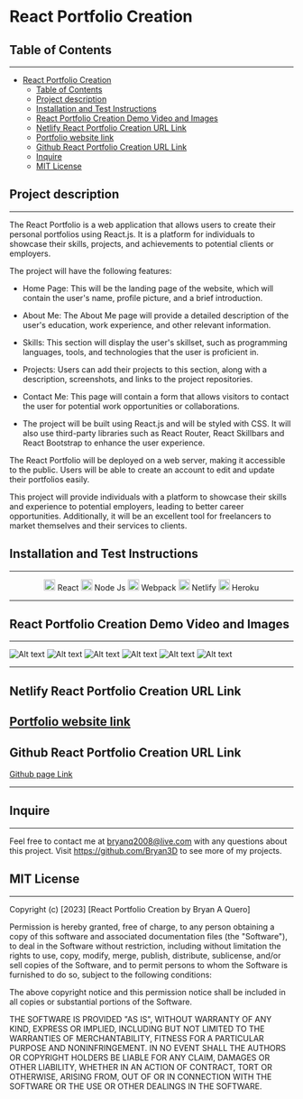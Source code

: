 # React Portfolio Creation

## Table of Contents

---

- [React Portfolio Creation](#react-portfolio-creation)
  - [Table of Contents](#table-of-contents)
  - [Project description](#project-description)
  - [Installation and Test Instructions](#installation-and-test-instructions)
  - [React Portfolio Creation Demo Video and Images](#react-portfolio-creation-demo-video-and-images)
  - [Netlify React Portfolio Creation URL Link](#netlify-react-portfolio-creation-url-link)
  - [Portfolio website link](#portfolio-website-link)
  - [Github React Portfolio Creation URL Link](#github-react-portfolio-creation-url-link)
  - [Inquire](#inquire)
  - [MIT License](#mit-license)

## Project description
---
<p>
The React Portfolio is a web application that allows users to create their personal portfolios using React.js. It is a platform for individuals to showcase their skills, projects, and achievements to potential clients or employers.

The project will have the following features:

- Home Page: This will be the landing page of the website, which will contain the user's name, profile picture, and a brief introduction.

- About Me: The About Me page will provide a detailed description of the user's education, work experience, and other relevant information.

- Skills: This section will display the user's skillset, such as programming languages, tools, and technologies that the user is proficient in.

- Projects: Users can add their projects to this section, along with a description, screenshots, and links to the project repositories.

- Contact Me: This page will contain a form that allows visitors to contact the user for potential work opportunities or collaborations.

- The project will be built using React.js and will be styled with CSS. It will also use third-party libraries such as React Router, React Skillbars and React Bootstrap to enhance the user experience.

The React Portfolio will be deployed on a web server, making it accessible to the public. Users will be able to create an account to edit and update their portfolios easily.

This project will provide individuals with a platform to showcase their skills and experience to potential employers, leading to better career opportunities. Additionally, it will be an excellent tool for freelancers to market themselves and their services to clients.


</p>

## Installation and Test Instructions

---
<div align = "center">

  <img src=https://upload.wikimedia.org/wikipedia/commons/a/a7/React-icon.svg width="20" height="20"/>  React
 <img src="src/assets/Readme/icons8-node-js-48.png" width="20" height="20"/> Node Js
  <img src="src/assets/Readme/icons8-webpack-48.png" width="20" height="20"/> Webpack 
  <img src="src/assets/Readme/icons8-netlify.png" width="20" height="20"/> Netlify
  <img src="src/assets/Readme/icons8-heroku-96.png" width="20" height="20"/> Heroku 
</div>

---
  


## React Portfolio Creation Demo Video and Images
---
![Alt text](src/assets/Readme/portRead%20(1).png)
![Alt text](src/assets/Readme/portRead%20(2).png)
![Alt text](src/assets/Readme/portRead%20(3).png)
![Alt text](src/assets/Readme/portRead%20(4).png)
![Alt text](src/assets/Readme/portRead%20(5).png)
![Alt text](src/assets/Readme/portRead%20(6).png)

---
## Netlify React Portfolio Creation URL Link

[Portfolio website link](https://bryanq.netlify.app/)
---



## Github React Portfolio Creation URL Link
[Github page Link](https://bryan3d.github.io/bryan-portolio/)



---

## Inquire

---
Feel free to contact me at bryanq2008@live.com with any questions about this project. Visit <https://github.com/Bryan3D> to see more of my projects.

## MIT License

---

Copyright (c) [2023] [React Portfolio Creation by Bryan A Quero]

Permission is hereby granted, free of charge, to any person obtaining a copy
of this software and associated documentation files (the "Software"), to deal
in the Software without restriction, including without limitation the rights
to use, copy, modify, merge, publish, distribute, sublicense, and/or sell
copies of the Software, and to permit persons to whom the Software is
furnished to do so, subject to the following conditions:

The above copyright notice and this permission notice shall be included in all
copies or substantial portions of the Software.

THE SOFTWARE IS PROVIDED "AS IS", WITHOUT WARRANTY OF ANY KIND, EXPRESS OR
IMPLIED, INCLUDING BUT NOT LIMITED TO THE WARRANTIES OF MERCHANTABILITY,
FITNESS FOR A PARTICULAR PURPOSE AND NONINFRINGEMENT. IN NO EVENT SHALL THE
AUTHORS OR COPYRIGHT HOLDERS BE LIABLE FOR ANY CLAIM, DAMAGES OR OTHER
LIABILITY, WHETHER IN AN ACTION OF CONTRACT, TORT OR OTHERWISE, ARISING FROM,
OUT OF OR IN CONNECTION WITH THE SOFTWARE OR THE USE OR OTHER DEALINGS IN THE
SOFTWARE.
